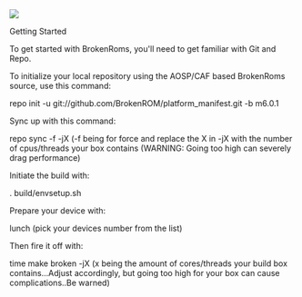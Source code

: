 <img src="https://raw.github.com/BrokenROM/platform_manifest/lp5.1/broken.png">

Getting Started

To get started with BrokenRoms, you'll need to get familiar with Git and Repo.

To initialize your local repository using the AOSP/CAF based BrokenRoms source, use this command:

repo init -u git://github.com/BrokenROM/platform_manifest.git -b m6.0.1

Sync up with this command:

repo sync -f -jX (-f being for force and replace the X in -jX with the number of cpus/threads your box contains (WARNING: Going too high can severely drag performance)

Initiate the build with:

. build/envsetup.sh

Prepare your device with:

lunch (pick your devices number from the list)

Then fire it off with:

time make broken -jX (x being the amount of cores/threads your build box contains...Adjust accordingly, but going too high for your box can cause complications..Be warned)
